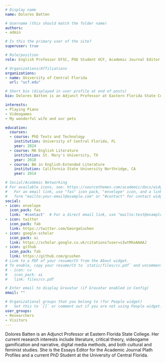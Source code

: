 ```yaml
---
# Display name
name: Dolores Batten

# Username (this should match the folder name)
authors:
- admin

# Is this the primary user of the site?
superuser: true

# Role/position
role: English Professor EFSC, PhD Student UCF, Academic Journal Editor Plath Profiles, Author

# Organizations/Affiliations
organizations:
- name: University of Central Florida
  url: "ucf.edu"

# Short bio (displayed in user profile at end of posts)
bio: Dolores Batten is an Adjunct Professor at Eastern Florida State College. Her current research interests include literature, critical theory, videogame gamification and narrative, digital media methods, and both cultural and feminist studies. She is the Essays Editor for the Academic Journal Plath Profiles and a current PhD Student at the University of Central Florida.

interests:
- Playing Piano
- Videogames
- My wonderful wife and our pets

education:
  courses:
  - course: PhD Texts and Technology
    institution: University of Central Florida, FL
    year: 2024
  - course: MA English Literature
    institution: St. Mary's University, TX
    year: 2018
  - course: BA in English-Extended Literature
    institution: California State University Northridge, CA
    year: 2014

# Social/Academic Networking
# For available icons, see: https://sourcethemes.com/academic/docs/widgets/#icons
#   For an email link, use "fas" icon pack, "envelope" icon, and a link in the
#   form "mailto:your-email@example.com" or "#contact" for contact widget.
social:
- icon: envelope
  icon_pack: fas
  link: '#contact'  # For a direct email link, use "mailto:test@example.org".
- icon: twitter
  icon_pack: fab
  link: https://twitter.com/GeorgeCushen
- icon: google-scholar
  icon_pack: ai
  link: https://scholar.google.co.uk/citations?user=sIwtMXoAAAAJ
- icon: github
  icon_pack: fab
  link: https://github.com/gcushen
# Link to a PDF of your resume/CV from the About widget.
# To enable, copy your resume/CV to `static/files/cv.pdf` and uncomment the lines below.  
# - icon: cv
#   icon_pack: ai
#   link: files/cv.pdf

# Enter email to display Gravatar (if Gravatar enabled in Config)
email: ""

# Organizational groups that you belong to (for People widget)
#   Set this to `[]` or comment out if you are not using People widget.  
user_groups:
- Researchers
- Visitors
---
```


Dolores Batten is an Adjunct Professor at Eastern Florida State College. Her current research interests include literature, critical theory, videogame gamification and narrative, digital media methods, and both cultural and feminist studies. She is the Essays Editor for the Academic Journal Plath Profiles and a current PhD Student at the University of Central Florida.
